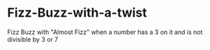 # Fizz-Buzz-with-a-twist
Fizz Buzz with "Almost Fizz" when a number has a 3 on it and is not divisible by 3 or 7
